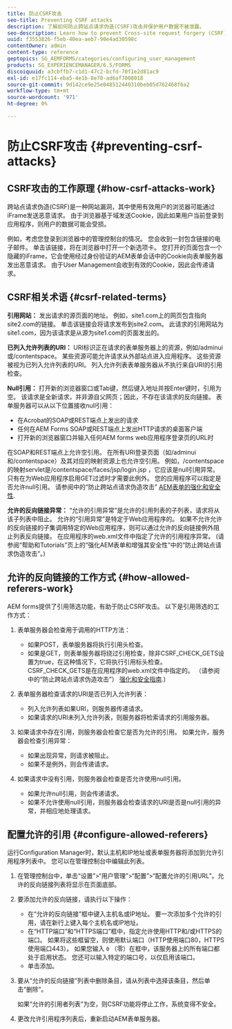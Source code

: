 ```yaml
---
title: 防止CSRF攻击
seo-title: Preventing CSRF attacks
description: 了解如何防止跨站点请求伪造(CSRF)攻击并保护用户数据不被泄露。
seo-description: Learn how to prevent Cross-site request forgery (CSRF) attacks and safeguard user data from being compromised.
uuid: f3553826-f5eb-40ea-aeb7-90e4ad30598c
contentOwner: admin
content-type: reference
geptopics: SG_AEMFORMS/categories/configuring_user_management
products: SG_EXPERIENCEMANAGER/6.5/FORMS
discoiquuid: a3cbffb7-c1d1-47c2-bcfd-70f1e2d81ac9
exl-id: e17fc114-eba5-4e1b-8e70-ad6af7008018
source-git-commit: 9d142ce9e25e048512440310beb05d762468f6a2
workflow-type: tm+mt
source-wordcount: '971'
ht-degree: 0%

---
```


# 防止CSRF攻击 {#preventing-csrf-attacks}

## CSRF攻击的工作原理 {#how-csrf-attacks-work}

跨站点请求伪造(CSRF)是一种网站漏洞，其中使用有效用户的浏览器可能通过iFrame发送恶意请求。 由于浏览器基于域发送Cookie，因此如果用户当前登录到应用程序，则用户的数据可能会受损。

例如，考虑您登录到浏览器中的管理控制台的情况。 您会收到一封包含链接的电子邮件。 单击该链接，将在浏览器中打开一个新选项卡。 您打开的页面包含一个隐藏的iFrame，它会使用经过身份验证的AEM表单会话中的Cookie向表单服务器发出恶意请求。 由于User Management会收到有效的Cookie，因此会传递请求。

## CSRF相关术语 {#csrf-related-terms}

**引用网站：** 发出请求的源页面的地址。 例如，site1.com上的网页包含指向site2.com的链接。 单击该链接会将请求发布到site2.com。 此请求的引用网站为site1.com，因为该请求是从源为site1.com的页面发出的。

**已列入允许列表的URI：** URI标识正在请求的表单服务器上的资源，例如/adminui或/contentspace。 某些资源可能允许请求从外部站点进入应用程序。 这些资源被视为已列入允许列表的URI。 列入允许列表表单服务器从不执行来自URI的引用检查。

**Null引用：** 打开新的浏览器窗口或Tab键，然后键入地址并按Enter键时，引用为空。 该请求是全新请求，并非源自父网页；因此，不存在该请求的反向链接。 表单服务器可以从以下位置接收null引用：

* 在Acrobat的SOAP或REST端点上发出的请求
* 任何在AEM Forms SOAP或REST端点上发出HTTP请求的桌面客户端
* 打开新的浏览器窗口并输入任何AEM forms web应用程序登录页的URL时

在SOAP和REST端点上允许空引用。 在所有URI登录页面（如/adminui和/contentspace）及其对应的映射资源上也允许空引用。 例如，/contentspace的映射servlet是/contentspace/faces/jsp/login.jsp ，它应该是null引用异常。 只有在为Web应用程序启用GET过滤时才需要此例外。 您的应用程序可以指定是否允许null引用。 请参阅中的“防止跨站点请求伪造攻击” [AEM表单的强化和安全性](https://help.adobe.com/en_US/livecycle/11.0/HardeningSecurity/index.html).

**允许的反向链接异常：** “允许的引用异常”是允许的引用列表的子列表，请求将从该子列表中阻止。 允许的“引用异常”是特定于Web应用程序的。 如果不允许允许的反向链接的子集调用特定的Web应用程序，则可以通过允许的反向链接例外阻止列表反向链接。 在应用程序的web.xml文件中指定了允许的引用程序异常。 (请参阅“帮助和Tutorials”页上的“强化AEM表单和增强其安全性”中的“防止跨站点请求伪造攻击”。)

## 允许的反向链接的工作方式 {#how-allowed-referers-work}

AEM forms提供了引用筛选功能，有助于防止CSRF攻击。 以下是引用筛选的工作方式：

1. 表单服务器会检查用于调用的HTTP方法：

   * 如果POST，表单服务器将执行引用头检查。
   * 如果是GET，则表单服务器将绕过引用检查，除非CSRF_CHECK_GETS设置为true，在这种情况下，它将执行引用标头检查。 CSRF_CHECK_GETS是在应用程序的web.xml文件中指定的。 （请参阅中的“防止跨站点请求伪造攻击”） [强化和安全指南](https://help.adobe.com/en_US/livecycle/11.0/HardeningSecurity/index.html).)

1. 表单服务器检查请求的URI是否已列入允许列表：

   * 列入允许列表如果URI，则服务器传递请求。
   * 如果请求的URI未列入允许列表，则服务器将检索请求的引用服务器。

1. 如果请求中存在引用，则服务器会检查它是否为允许的引用。 如果允许，服务器会检查引用异常：

   * 如果出现异常，则请求被阻止。
   * 如果不是例外，则会传递请求。

1. 如果请求中没有引用，则服务器会检查是否允许使用null引用。

   * 如果允许null引用，则会传递请求。
   * 如果不允许使用null引用，则服务器会检查请求的URI是否是null引用的异常，并相应地处理请求。

## 配置允许的引用 {#configure-allowed-referers}

运行Configuration Manager时，默认主机和IP地址或表单服务器将添加到允许引用程序列表中。 您可以在管理控制台中编辑此列表。

1. 在管理控制台中，单击“设置”>“用户管理”>“配置”>“配置允许的引用URL”。允许的反向链接列表将显示在页面底部。
1. 要添加允许的反向链接，请执行以下操作：

   * 在“允许的反向链接”框中键入主机名或IP地址。 要一次添加多个允许的引用，请在新行上键入每个主机名或IP地址。
   * 在“HTTP端口”和“HTTPS端口”框中，指定允许使用HTTP和/或HTTPS的端口。 如果将这些框留空，则使用默认端口（HTTP使用端口80，HTTPS使用端口443）。 如果您输入 `0` （零）在框中，该服务器上的所有端口都处于启用状态。 您还可以输入特定的端口号，以仅启用该端口。
   * 单击添加。

1. 要从“允许的反向链接”列表中删除条目，请从列表中选择该条目，然后单击“删除”。

   如果“允许的引用者列表”为空，则CSRF功能将停止工作，系统变得不安全。

1. 更改允许引用程序列表后，重新启动AEM表单服务器。

